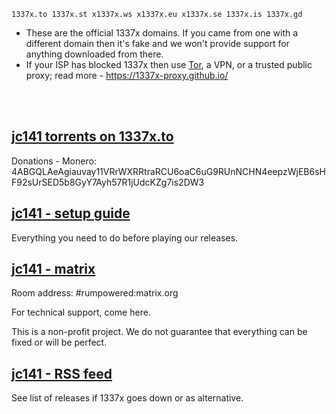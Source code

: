```
1337x.to 1337x.st x1337x.ws x1337x.eu x1337x.se 1337x.is 1337x.gd
```

- These are the official 1337x domains. If you came from one with a different domain then it's fake and we won't provide support for anything downloaded from there.
- If your ISP has blocked 1337x then use [Tor](https://www.torproject.org/), a VPN, or a trusted public proxy; read more - https://1337x-proxy.github.io/

<br><br>

## [jc141 torrents on 1337x.to](https://1337x.to/user/johncena141/)
Donations - Monero: 4ABGQLAeAgiauvay11VRrWXRRtraRCU6oaC6uG9RUnNCHN4eepzWjEB6sHF92sUrSED5b8GyY7Ayh57R1jUdcKZg7is2DW3

## [jc141 - setup guide](https://github.com/jc141x/jc141-bash/tree/master/setup)
Everything you need to do before playing our releases.

## [jc141 - matrix](https://matrix.to/#/#rumpowered:matrix.org)
Room address: #rumpowered:matrix.org

For technical support, come here.

This is a non-profit project. We do not guarantee that everything can be fixed or will be perfect.


## [jc141 - RSS feed](https://github.com/jc141x/releases-feed)

See list of releases if 1337x goes down or as alternative.
